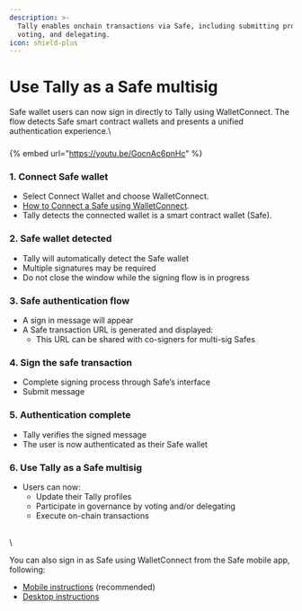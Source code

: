 ```yaml
---
description: >-
  Tally enables onchain transactions via Safe, including submitting proposals,
  voting, and delegating.
icon: shield-plus
---
```


# Use Tally as a Safe multisig

Safe wallet users can now sign in directly to Tally using WalletConnect. The flow detects Safe smart contract wallets and presents a unified authentication experience.\


###

{% embed url="https://youtu.be/GocnAc6pnHc" %}

### 1. Connect Safe wallet

* Select Connect Wallet and choose WalletConnect.
* [How to Connect a Safe using WalletConnect](https://help.safe.global/en/articles/108235-how-to-connect-a-safe-to-a-dapp-using-walletconnect).
* Tally detects  the connected wallet is a smart contract wallet (Safe).

### 2. Safe wallet detected

* Tally will automatically detect the Safe wallet
* Multiple signatures may be required&#x20;
* Do not close the window while the signing flow is in progress

### 3. Safe authentication flow

* A sign in message will appear
* A Safe transaction URL is generated and displayed:
  * This URL can be shared with co-signers for multi-sig Safes

### 4. Sign the safe transaction

* Complete signing process through Safe’s interface
* Submit message

### 5. Authentication complete

* Tally verifies the signed message
* The user is now authenticated as their Safe wallet

### 6. Use Tally as a Safe multisig&#x20;

* Users can now:
  * Update their Tally profiles
  * Participate in governance by voting and/or delegating
  * Execute on-chain transactions

\
\


You can also sign in as Safe using WalletConnect from the Safe mobile app, following:

* [Mobile instructions](https://help.safe.global/en/articles/40810-connect-to-dapps-with-walletconnect-on-mobile) (recommended)
* [Desktop instructions](https://help.safe.global/en/articles/40849-walletconnect-safe-app)
